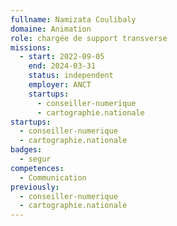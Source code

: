 ```yaml
---
fullname: Namizata Coulibaly
domaine: Animation
role: chargée de support transverse
missions:
  - start: 2022-09-05
    end: 2024-03-31
    status: independent
    employer: ANCT
    startups:
      - conseiller-numerique
      - cartographie.nationale
startups:
  - conseiller-numerique
  - cartographie.nationale
badges:
  - segur
competences:
  - Communication
previously:
  - conseiller-numerique
  - cartographie.nationale
---
```

